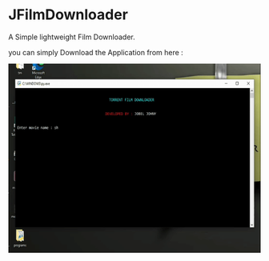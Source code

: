 # JFilmDownloader
A Simple lightweight Film Downloader. 

you can simply Download the Application from here : 

![](demo.gif)
